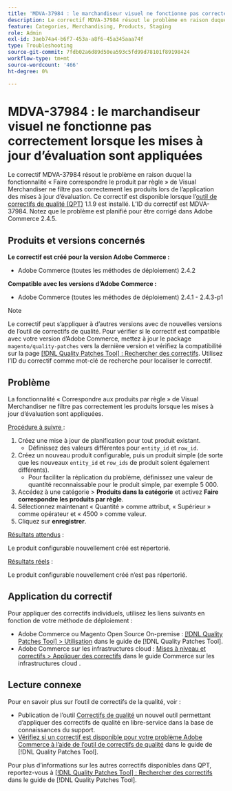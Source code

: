 ```yaml
---
title: 'MDVA-37984 : le marchandiseur visuel ne fonctionne pas correctement lorsque les mises à jour d’évaluation sont appliquées'
description: Le correctif MDVA-37984 résout le problème en raison duquel la fonctionnalité « Faire correspondre le produit par règle » de Visual Merchandiser ne filtre pas correctement les produits lors de l’application des mises à jour d’évaluation. Ce correctif est disponible lorsque l’outil [Outil de correctifs de la qualité (QPT)](https://experienceleague.adobe.com/en/docs/commerce-operations/tools/quality-patches-tool/quality-patches-tool-to-self-serve-quality-patches) 1.1.9 est installé. L’ID du correctif est MDVA-37984. Notez que le problème est planifié pour être corrigé dans Adobe Commerce 2.4.5.
feature: Categories, Merchandising, Products, Staging
role: Admin
exl-id: 3aeb74a4-b6f7-453a-a8f6-45a345aaa74f
type: Troubleshooting
source-git-commit: 7fdb02a6d89d50ea593c5fd99d78101f89198424
workflow-type: tm+mt
source-wordcount: '466'
ht-degree: 0%

---
```


# MDVA-37984 : le marchandiseur visuel ne fonctionne pas correctement lorsque les mises à jour d’évaluation sont appliquées

Le correctif MDVA-37984 résout le problème en raison duquel la fonctionnalité « Faire correspondre le produit par règle » de Visual Merchandiser ne filtre pas correctement les produits lors de l’application des mises à jour d’évaluation. Ce correctif est disponible lorsque l’[outil de correctifs de qualité (QPT)](https://experienceleague.adobe.com/en/docs/commerce-operations/tools/quality-patches-tool/quality-patches-tool-to-self-serve-quality-patches) 1.1.9 est installé. L’ID du correctif est MDVA-37984. Notez que le problème est planifié pour être corrigé dans Adobe Commerce 2.4.5.

## Produits et versions concernés

**Le correctif est créé pour la version Adobe Commerce :**

* Adobe Commerce (toutes les méthodes de déploiement) 2.4.2

**Compatible avec les versions d’Adobe Commerce :**

* Adobe Commerce (toutes les méthodes de déploiement) 2.4.1 - 2.4.3-p1

>[!NOTE]
>
>Le correctif peut s’appliquer à d’autres versions avec de nouvelles versions de l’outil de correctifs de qualité. Pour vérifier si le correctif est compatible avec votre version d’Adobe Commerce, mettez à jour le package `magento/quality-patches` vers la dernière version et vérifiez la compatibilité sur la page [[!DNL Quality Patches Tool] : Rechercher des correctifs](https://experienceleague.adobe.com/en/docs/commerce-operations/tools/quality-patches-tool/quality-patches-tool-to-self-serve-quality-patches). Utilisez l’ID du correctif comme mot-clé de recherche pour localiser le correctif.

## Problème

La fonctionnalité « Correspondre aux produits par règle » de Visual Merchandiser ne filtre pas correctement les produits lorsque les mises à jour d’évaluation sont appliquées.

<u>Procédure à suivre </u> :

1. Créez une mise à jour de planification pour tout produit existant.
   * Définissez des valeurs différentes pour `entity_id` et `row_id`.
1. Créez un nouveau produit configurable, puis un produit simple (de sorte que les nouveaux `entity_id` et `row_ids` de produit soient également différents).
   * Pour faciliter la réplication du problème, définissez une valeur de quantité reconnaissable pour le produit simple, par exemple 5 000.
1. Accédez à une catégorie > **Produits dans la catégorie** et activez **Faire correspondre les produits par règle**.
1. Sélectionnez maintenant « Quantité » comme attribut, « Supérieur » comme opérateur et « 4500 » comme valeur.
1. Cliquez sur **enregistrer**.

<u>Résultats attendus</u> :

Le produit configurable nouvellement créé est répertorié.

<u>Résultats réels</u> :

Le produit configurable nouvellement créé n’est pas répertorié.

## Application du correctif

Pour appliquer des correctifs individuels, utilisez les liens suivants en fonction de votre méthode de déploiement :

* Adobe Commerce ou Magento Open Source On-premise : [[!DNL Quality Patches Tool] > Utilisation](/help/tools/quality-patches-tool/usage.md) dans le guide de [!DNL Quality Patches Tool].
* Adobe Commerce sur les infrastructures cloud : [Mises à niveau et correctifs > Appliquer des correctifs](https://experienceleague.adobe.com/docs/commerce-cloud-service/user-guide/develop/upgrade/apply-patches.html) dans le guide Commerce sur les infrastructures cloud .

## Lecture connexe

Pour en savoir plus sur l’outil de correctifs de la qualité, voir :

* Publication de l’outil [Correctifs de qualité](https://experienceleague.adobe.com/en/docs/commerce-operations/tools/quality-patches-tool/quality-patches-tool-to-self-serve-quality-patches) un nouvel outil permettant d’appliquer des correctifs de qualité en libre-service dans la base de connaissances du support.
* [Vérifiez si un correctif est disponible pour votre problème Adobe Commerce à l’aide de l’outil de correctifs de qualité](/help/tools/quality-patches-tool/patches-available-in-qpt/check-patch-for-magento-issue-with-magento-quality-patches.md) dans le guide de [!DNL Quality Patches Tool].

Pour plus d’informations sur les autres correctifs disponibles dans QPT, reportez-vous à [[!DNL Quality Patches Tool] : Rechercher des correctifs](https://experienceleague.adobe.com/tools/commerce-quality-patches/index.html) dans le guide de [!DNL Quality Patches Tool].
